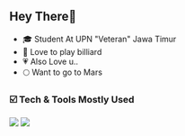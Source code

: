 ## Hey There👋

<!--
**adaamxrb/adaamxrb** is a ✨ _special_ ✨ repository because its `README.md` (this file) appears on your GitHub profile.

Here are some ideas to get you started:

- 🔭 I’m currently working on ...
- 🌱 I’m currently learning ...
- 👯 I’m looking to collaborate on ...
- 🤔 I’m looking for help with ...
- 💬 Ask me about ...
- 📫 How to reach me: ...
- 😄 Pronouns: ...
- ⚡ Fun fact: ...
-->
- 🎓 Student At UPN "Veteran" Jawa Timur
- 🎱 Love to play billiard
- 💗 Also Love u..
- 🌕 Want to go to Mars

### ☑️ Tech & Tools Mostly Used
<div>
    <img src="https://skillicons.dev/icons?i=javascript,nodejs,react,nextjs,typescript,tailwind,prisma,planetscale,bash" />
    <img src="https://skillicons.dev/icons?i=vscode,git,github,python,c,laravel,html,css,bootstrap,mysql" /><br>
</div>

